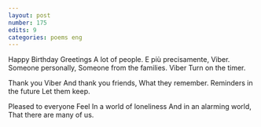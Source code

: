 ```yaml
---
layout: post
number: 175
edits: 9
categories: poems eng
---
```


Happy Birthday
Greetings 
A lot of people. 
E più precisamente, 
Viber. 
Someone personally, 
Someone from the families. 
Viber 
Turn on the timer.
 
Thank you Viber
And thank you friends, 
What they remember.
Reminders in the future
Let them keep.
 
Pleased to everyone 
Feel 
In a world of loneliness
And in an alarming world,
That there are many of us.

